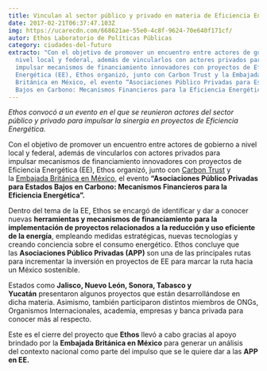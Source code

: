 ```yaml
---
title: Vinculan al sector público y privado en materia de Eficiencia Energética
date: 2017-02-21T06:37:47.103Z
img: https://ucarecdn.com/668621ae-55e0-4c8f-9624-70e640f171cf/
autor: Ethos Laboratorio de Políticas Públicas
category: ciudades-del-futuro
extracto: "Con el objetivo de promover un encuentro entre actores de gobierno a
  nivel local y federal, además de vincularlos con actores privados para
  impulsar mecanismos de financiamiento innovadores con proyectos de Eficiencia
  Energética (EE), Ethos organizó, junto con Carbon Trust y la Embajada
  Británica en México, el evento “Asociaciones Público Privadas para Estados
  Bajos en Carbono: Mecanismos Financieros para la Eficiencia Energética”."
---
```

*Ethos convocó a un evento en el que se reunieron actores del sector público y privado para impulsar la sinergia en proyectos de Eficiencia Energética.*

Con el objetivo de promover un encuentro entre actores de gobierno a nivel local y federal, además de vincularlos con actores privados para impulsar mecanismos de financiamiento innovadores con proyectos de Eficiencia Energética (EE), Ethos organizó, junto con [Carbon Trust](https://www.carbontrust.com/client-services/our-services/espanol/?gclid=CIGQ57yzpNICFQ6MaQodZasGXw) y la [Embajada Británica en México](https://www.gov.uk/government/world/organisations/british-embassy-mexico-city.es-419), el evento **“Asociaciones Público Privadas para Estados Bajos en Carbono: Mecanismos Financieros para la Eficiencia Energética”.**

Dentro del tema de la EE, Ethos se encargó de identificar y dar a conocer nuevas **herramientas y mecanismos de financiamiento para la implementación de proyectos relacionados a la reducción y uso eficiente de la energía**, empleando medidas estratégicas, nuevas tecnologías y creando conciencia sobre el consumo energético. Ethos concluye que las **Asociaciones Público Privadas (APP)** son una de las principales rutas para incrementar la inversión en proyectos de EE para marcar la ruta hacia un México sostenible.

Estados como **Jalisco, Nuevo León, Sonora, Tabasco y Yucatán** presentaron algunos proyectos que están desarrollándose en dicha materia. Asimismo, también participaron distintos miembros de ONGs, Organismos Internacionales, academia, empresas y banca privada para conocer más al respecto.

Este es el cierre del proyecto que **Ethos** llevó a cabo gracias al apoyo brindado por la **Embajada Británica en México** para generar un análisis del contexto nacional como parte del impulso que se le quiere dar a las **APP en EE.**